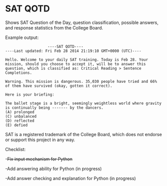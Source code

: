 SAT QOTD
=======

Shows SAT Question of the Day, question classification, possible answers, and response statistics from the College Board.

Example output:


<pre><code>                   ----SAT QOTD----
----Last updated: Fri Feb 28 2014 21:19:10 GMT+0000 (UTC)----

Hello. Welcome to your daily SAT training. Today is Feb 28. Your mission, should you choose to accept it, will be to answer this question, which is classified as: Critical Reading > Sentence Completions.

Warning. This mission is dangerous. 35,030 people have tried and 66% of them have survived (okay, gotten it correct).

Here is your briefing:

The ballet stage is a bright, seemingly weightless world where gravity is continually being ------- by the dancers.
(A) prolonged
(C) unbalanced
(D) reflected
(E) defied
</code></pre>

SAT is a registered trademark of the College Board, which does not endorse or support this project in any way.

Checklist:

-~~Fix input mechanism for Python~~

-Add answering ability for Python (in progress)

-Add answer checking and explanation for Python (in progress)
